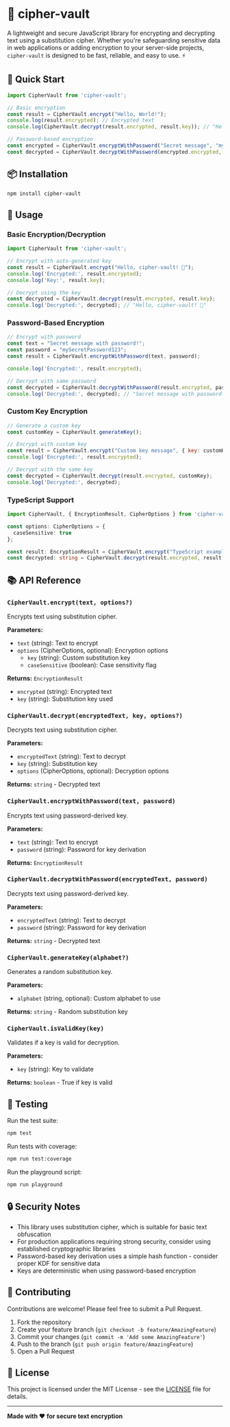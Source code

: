 # 🔐 cipher-vault

A lightweight and secure JavaScript library for encrypting and decrypting text using a substitution cipher. Whether you're safeguarding sensitive data in web applications or adding encryption to your server-side projects, `cipher-vault` is designed to be fast, reliable, and easy to use. ⚡

## 🚀 Quick Start

```javascript
import CipherVault from 'cipher-vault';

// Basic encryption
const result = CipherVault.encrypt("Hello, World!");
console.log(result.encrypted); // Encrypted text
console.log(CipherVault.decrypt(result.encrypted, result.key)); // "Hello, World!"

// Password-based encryption
const encrypted = CipherVault.encryptWithPassword("Secret message", "myPassword");
const decrypted = CipherVault.decryptWithPassword(encrypted.encrypted, "myPassword");
```

## 📦 Installation

```bash
npm install cipher-vault
```

## 🔧 Usage

### Basic Encryption/Decryption

```javascript
import CipherVault from 'cipher-vault';

// Encrypt with auto-generated key
const result = CipherVault.encrypt("Hello, cipher-vault! 🚀");
console.log('Encrypted:', result.encrypted);
console.log('Key:', result.key);

// Decrypt using the key
const decrypted = CipherVault.decrypt(result.encrypted, result.key);
console.log('Decrypted:', decrypted); // "Hello, cipher-vault! 🚀"
```

### Password-Based Encryption

```javascript
// Encrypt with password
const text = "Secret message with password!";
const password = "mySecretPassword123";
const result = CipherVault.encryptWithPassword(text, password);

console.log('Encrypted:', result.encrypted);

// Decrypt with same password
const decrypted = CipherVault.decryptWithPassword(result.encrypted, password);
console.log('Decrypted:', decrypted); // "Secret message with password!"
```

### Custom Key Encryption

```javascript
// Generate a custom key
const customKey = CipherVault.generateKey();

// Encrypt with custom key
const result = CipherVault.encrypt("Custom key message", { key: customKey });
console.log('Encrypted:', result.encrypted);

// Decrypt with the same key
const decrypted = CipherVault.decrypt(result.encrypted, customKey);
console.log('Decrypted:', decrypted);
```

### TypeScript Support

```typescript
import CipherVault, { EncryptionResult, CipherOptions } from 'cipher-vault';

const options: CipherOptions = {
  caseSensitive: true
};

const result: EncryptionResult = CipherVault.encrypt("TypeScript example", options);
const decrypted: string = CipherVault.decrypt(result.encrypted, result.key);
```

## 📚 API Reference

### `CipherVault.encrypt(text, options?)`

Encrypts text using substitution cipher.

**Parameters:**
- `text` (string): Text to encrypt
- `options` (CipherOptions, optional): Encryption options
  - `key` (string): Custom substitution key
  - `caseSensitive` (boolean): Case sensitivity flag

**Returns:** `EncryptionResult`
- `encrypted` (string): Encrypted text
- `key` (string): Substitution key used

### `CipherVault.decrypt(encryptedText, key, options?)`

Decrypts text using substitution cipher.

**Parameters:**
- `encryptedText` (string): Text to decrypt
- `key` (string): Substitution key
- `options` (CipherOptions, optional): Decryption options

**Returns:** `string` - Decrypted text

### `CipherVault.encryptWithPassword(text, password)`

Encrypts text using password-derived key.

**Parameters:**
- `text` (string): Text to encrypt
- `password` (string): Password for key derivation

**Returns:** `EncryptionResult`

### `CipherVault.decryptWithPassword(encryptedText, password)`

Decrypts text using password-derived key.

**Parameters:**
- `encryptedText` (string): Text to decrypt
- `password` (string): Password for key derivation

**Returns:** `string` - Decrypted text

### `CipherVault.generateKey(alphabet?)`

Generates a random substitution key.

**Parameters:**
- `alphabet` (string, optional): Custom alphabet to use

**Returns:** `string` - Random substitution key

### `CipherVault.isValidKey(key)`

Validates if a key is valid for decryption.

**Parameters:**
- `key` (string): Key to validate

**Returns:** `boolean` - True if key is valid

## 🧪 Testing

Run the test suite:

```bash
npm test
```

Run tests with coverage:

```bash
npm run test:coverage
```

Run the playground script:

```bash
npm run playground
```

## 🔒 Security Notes

- This library uses substitution cipher, which is suitable for basic text obfuscation
- For production applications requiring strong security, consider using established cryptographic libraries
- Password-based key derivation uses a simple hash function - consider proper KDF for sensitive data
- Keys are deterministic when using password-based encryption

## 🤝 Contributing

Contributions are welcome! Please feel free to submit a Pull Request.

1. Fork the repository
2. Create your feature branch (`git checkout -b feature/AmazingFeature`)
3. Commit your changes (`git commit -m 'Add some AmazingFeature'`)
4. Push to the branch (`git push origin feature/AmazingFeature`)
5. Open a Pull Request

## 📄 License

This project is licensed under the MIT License - see the [LICENSE](LICENSE) file for details.

---

**Made with ❤️ for secure text encryption**